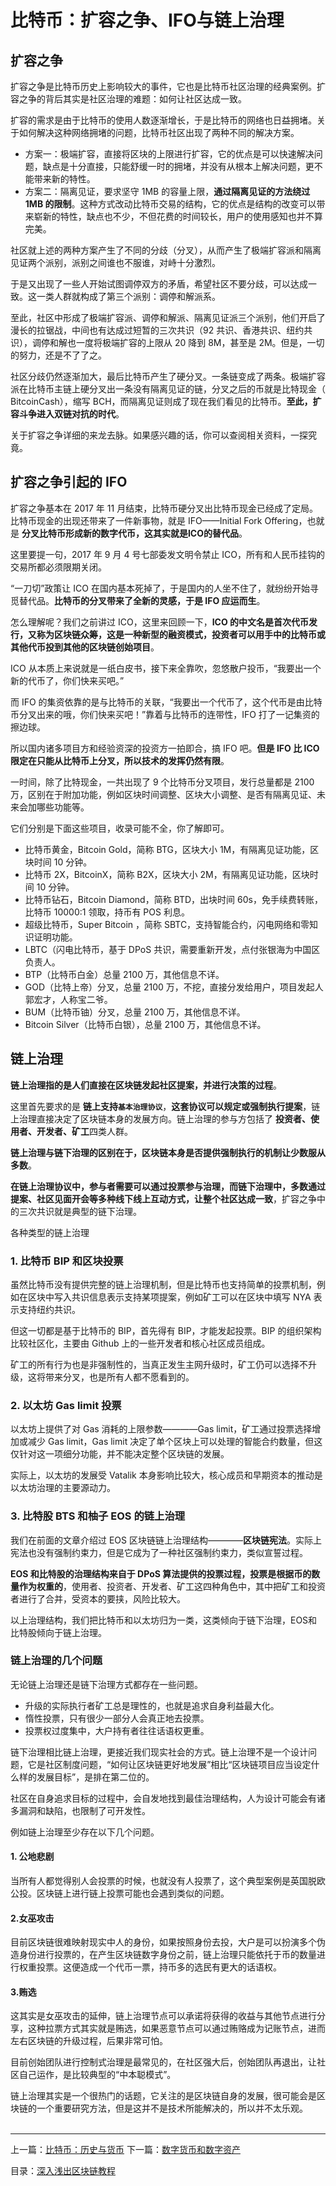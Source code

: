 # ​比特币：扩容之争、IFO与链上治理
## 扩容之争
扩容之争是比特币历史上影响较大的事件，它也是比特币社区治理的经典案例。扩容之争的背后其实是社区治理的难题：如何让社区达成一致。  

扩容的需求是由于比特币的使用人数逐渐增长，于是比特币的网络也日益拥堵。关于如何解决这种网络拥堵的问题，比特币社区出现了两种不同的解决方案。  

*   方案一：极端扩容，直接将区块的上限进行扩容，它的优点是可以快速解决问题，缺点是十分直接，只能舒缓一时的拥堵，并没有从根本上解决问题，更不能带来新的特性。
*   方案二：隔离见证，要求坚守 1MB 的容量上限，**通过隔离见证的方法绕过 1MB 的限制**。这种方式改动比特币交易的结构，它的优点是结构的改变可以带来崭新的特性，缺点也不少，不但花费的时间较长，用户的使用感知也并不算完美。

社区就上述的两种方案产生了不同的分歧（分叉），从而产生了极端扩容派和隔离见证两个派别，派别之间谁也不服谁，对峙十分激烈。  

于是又出现了一些人开始试图调停双方的矛盾，希望社区不要分歧，可以达成一致。这一类人群就构成了第三个派别：调停和解派系。  

至此，社区中形成了极端扩容派、调停和解派、隔离见证派三个派别，他们开启了漫长的拉锯战，中间也有达成过短暂的三次共识（92 共识、香港共识、纽约共识），调停和解也一度将极端扩容的上限从 20 降到 8M，甚至是 2M。但是，一切的努力，还是不了了之。  

社区分歧仍然逐渐加大，最后比特币产生了硬分叉。一条链变成了两条。极端扩容派在比特币主链上硬分叉出一条没有隔离见证的链，分叉之后的币就是比特现金（ BitcoinCash），缩写 BCH，而隔离见证则成了现在我们看见的比特币。**至此，扩容斗争进入双链对抗的时代**。  

关于扩容之争详细的来龙去脉。如果感兴趣的话，你可以查阅相关资料，一探究竟。  

## 扩容之争引起的 IFO
扩容之争基本在 2017 年 11 月结束，比特币硬分叉出比特币现金已经成了定局。比特币现金的出现还带来了一件新事物，就是 IFO——Initial Fork Offering，也就是 **分叉比特币形成新的数字代币，这其实就是ICO的替代品**。   

这里要提一句，2017 年 9 月 4 号七部委发文明令禁止 ICO，所有和人民币挂钩的交易所都必须限期关闭。  

“一刀切”政策让 ICO 在国内基本死掉了，于是国内的人坐不住了，就纷纷开始寻觅替代品。**比特币的分叉带来了全新的灵感，于是 IFO 应运而生**。   

怎么理解呢？我们之前讲过 ICO，这里来回顾一下，**ICO 的中文名是首次代币发行，又称为区块链众筹，这是一种新型的融资模式，投资者可以用手中的比特币或其他代币投到其他的区块链创始项目**。  

ICO 从本质上来说就是一纸白皮书，接下来全靠吹，忽悠散户投币，“我要出一个新的代币了，你们快来买吧。”  

而 IFO 的集资依靠的是与比特币的关联，“我要出一个代币了，这个代币是由比特币分叉出来的哦，你们快来买吧！”靠着与比特币的连带性，IFO 打了一记集资的擦边球。   

所以国内诸多项目方和经验资深的投资方一拍即合，搞 IFO 吧。**但是 IFO 比 ICO 限定在只能从比特币上分叉，所以技术的发挥仍然有限**。   

一时间，除了比特现金，一共出现了 9 个比特币分叉项目，发行总量都是 2100 万，区别在于附加功能，例如区块时间调整、区块大小调整、是否有隔离见证、未来会加哪些功能等。  

它们分别是下面这些项目，收录可能不全，你了解即可。  
*   比特币黄金，Bitcoin Gold，简称 BTG，区块大小 1M，有隔离见证功能，区块时间 10 分钟。
*   比特币 2X，BitcoinX，简称 B2X，区块大小 2M，有隔离见证功能，区块时间 10 分钟。
*   比特币钻石，Bitcoin Diamond，简称 BTD，出块时间 60s，免手续费转账，比特币 10000:1 领取，持币有 POS 利息。
*   超级比特币，Super Bitcoin ，简称 SBTC，支持智能合约，闪电网络和零知识证明功能。
*   LBTC（闪电比特币，基于 DPoS 共识，需要重新开发，点付张银海为中国区负责人。
*   BTP（比特币白金）总量 2100 万，其他信息不详。
*   GOD（比特上帝）分叉，总量 2100 万，不挖，直接分发给用户，项目发起人郭宏才，人称宝二爷。
*   BUM（比特币铀）分叉，总量 2100 万，其他信息不详。
*   Bitcoin Silver（比特币白银），总量 2100 万，其他信息不详。

## 链上治理
**链上治理指的是人们直接在区块链发起社区提案，并进行决策的过程**。  

这里首先要求的是 **链上支持`基本治理协议`**，**这套协议可以规定或强制执行提案**，链上治理直接决定了区块链本身的发展方向。链上治理的参与方包括了 **投资者、使用者、开发者、矿工**四类人群。  

**链上治理与链下治理的区别在于，区块链本身是否提供强制执行的机制让少数服从多数**。  

**在链上治理协议中，参与者需要可以通过投票参与治理，而链下治理中，多数通过提案、社区见面开会等多种线下线上互动方式，让整个社区达成一致**，扩容之争中的三次共识就是典型的链下治理。  

各种类型的链上治理  

### 1. 比特币 BIP 和区块投票
虽然比特币没有提供完整的链上治理机制，但是比特币也支持简单的投票机制，例如在区块中写入共识信息表示支持某项提案，例如矿工可以在区块中填写 NYA 表示支持纽约共识。   

但这一切都是基于比特币的 BIP，首先得有 BIP，才能发起投票。BIP 的组织架构比较社区化，主要由 Github 上的一些开发者和核心社区成员组成。   

矿工的所有行为也是非强制性的，当真正发生主网升级时，矿工仍可以选择不升级，这将带来分叉，也是所有人都不愿看到的。   

### 2. 以太坊 Gas limit 投票
以太坊上提供了对 Gas 消耗的上限参数————Gas limit，矿工通过投票选择增加或减少 Gas limit，Gas limit 决定了单个区块上可以处理的智能合约数量，但这仅针对这一项细分功能，并不能决定整个区块链的发展。   

实际上，以太坊的发展受 Vatalik 本身影响比较大，核心成员和早期资本的推动是以太坊治理的主要源动力。   

### 3. 比特股 BTS 和柚子 EOS 的链上治理
我们在前面的文章介绍过 EOS 区块链链上治理结构————**区块链宪法**。实际上宪法也没有强制约束力，但是它成为了一种社区强制约束力，类似宣誓过程。   

**EOS 和比特股的治理结构来自于 DPoS 算法提供的投票过程，投票是根据币的数量作为权重的**，使用者、投资者、开发者、矿工这四种角色中，其中把矿工和投资者进行了合并，受资本的要挟，风险比较大。   

以上治理结构，我们把比特币和以太坊归为一类，这类倾向于链下治理，EOS和比特股倾向于链上治理。   

### 链上治理的几个问题
无论链上治理还是链下治理方式都存在一些问题。   

*   升级的实际执行者矿工总是理性的，也就是追求自身利益最大化。    
*   惰性投票，只有很少一部分人会真正地去投票。   
*   投票权过度集中，大户持有者往往话语权更重。   

链下治理相比链上治理，更接近我们现实社会的方式。链上治理不是一个设计问题，它是社区制度问题，“如何让区块链更好地发展”相比“区块链项目应当设定什么样的发展目标”，是排在第二位的。   

社区在自身追求目标的过程中，会自发地找到最佳治理结构，人为设计可能会有诸多漏洞和缺陷，也限制了可开发性。   

例如链上治理至少存在以下几个问题。   

#### 1. 公地悲剧
当所有人都觉得别人会投票的时候，也就没有人投票了，这个典型案例是英国脱欧公投。区块链上进行链上投票可能也会遇到类似的问题。   

#### 2.女巫攻击
目前区块链很难映射现实中人的身份，如果按照身份去投，大户是可以扮演多个伪造身份进行投票的，在产生区块链数字身份之前，链上治理只能依托于币的数量进行权重投票。这便造成一个代币一票，持币多的选民有更大的话语权。   

#### 3.贿选
这其实是女巫攻击的延伸，链上治理节点可以承诺将获得的收益与其他节点进行分享，这种拉票方式其实就是贿选，如果恶意节点可以通过贿赂成为记账节点，进而左右区块链的升级过程，后果非常可怕。   

目前创始团队进行控制式治理是最常见的，在社区强大后，创始团队再退出，让社区自己运作，是比较典型的“中本聪模式”。   

链上治理其实是一个很热门的话题，它关注的是区块链自身的发展，很可能会是区块链的一个重要研究方法，但是这并不是技术所能解决的，所以并不太乐观。  
​

---
上一篇：[比特币：历史与货币](https://github.com/yjjnls/blockchain-tutorial-cn/blob/master/doc/24.%E6%AF%94%E7%89%B9%E5%B8%81%EF%BC%9A%E5%8E%86%E5%8F%B2%E4%B8%8E%E8%B4%A7%E5%B8%81.md)        下一篇：[数字货币和数字资产](https://github.com/yjjnls/blockchain-tutorial-cn/blob/master/doc/26.%E6%95%B0%E5%AD%97%E8%B4%A7%E5%B8%81%E5%92%8C%E6%95%B0%E5%AD%97%E8%B5%84%E4%BA%A7.md)  

目录：[深入浅出区块链教程](https://github.com/yjjnls/blockchain-tutorial-cn)